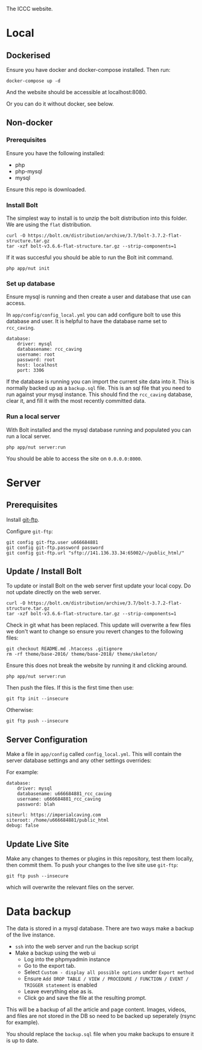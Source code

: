 The ICCC website.

# Local

## Dockerised

Ensure you have docker and docker-compose installed. Then run:

```
docker-compose up -d
```

And the website should be accessible at localhost:8080.

Or you can do it without docker, see below.

## Non-docker

### Prerequisites

Ensure you have the following installed:

- php
- php-mysql
- mysql

Ensure this repo is downloaded.

### Install Bolt

The simplest way to install is to unzip the bolt distribution into this folder. We are using the `flat` distribution.

```
curl -O https://bolt.cm/distribution/archive/3.7/bolt-3.7.2-flat-structure.tar.gz
tar -xzf bolt-v3.6.6-flat-structure.tar.gz --strip-components=1
```

If it was succesful you should be able to run the Bolt init command.

```
php app/nut init
```

### Set up database

Ensure mysql is running and then create a user and database that use can access.

In `app/config/config_local.yml` you can add configure bolt to use this database and user. It is helpful to have the database name set to `rcc_caving`.

```
database:
    driver: mysql
    databasename: rcc_caving
    username: root
    password: root
    host: localhost
    port: 3306
```

If the database is running you can import the current site data into it. This is normally backed up as a `backup.sql` file. This is an sql file that you need to run against your mysql instance. This should find the `rcc_caving` database, clear it, and fill it with the most recently committed data.

### Run a local server

With Bolt installed and the mysql database running and populated you can run a local server.

```
php app/nut server:run
```

You should be able to access the site on `0.0.0.0:8000`.

# Server

## Prerequisites

Install [git-ftp](https://github.com/git-ftp/git-ftp).

Configure `git-ftp`:

```
git config git-ftp.user u666684881
git config git-ftp.password password
git config git-ftp.url "sftp://141.136.33.34:65002/~/public_html/"
```

## Update / Install Bolt

To update or install Bolt on the web server first update your local copy. Do not update directly on the web server.

```
curl -O https://bolt.cm/distribution/archive/3.7/bolt-3.7.2-flat-structure.tar.gz
tar -xzf bolt-v3.6.6-flat-structure.tar.gz --strip-components=1
```

Check in git what has been replaced. This update will overwrite a few files we don't want to change so ensure you revert changes to the following files:

```
git checkout README.md .htaccess .gitignore
rm -rf theme/base-2016/ theme/base-2018/ theme/skeleton/
```

Ensure this does not break the website by running it and clicking around.

```
php app/nut server:run
```

Then push the files. If this is the first time then use:

```
git ftp init --insecure
```

Otherwise:

```
git ftp push --insecure

```

## Server Configuration

Make a file in `app/config` called `config_local.yml`. This will contain the server database settings and any other settings overrides:

For example:

```
database:
    driver: mysql
    databasename: u666684881_rcc_caving
    username: u666684881_rcc_caving
    password: blah

siteurl: https://imperialcaving.com
siteroot: /home/u666684881/public_html
debug: false
```

## Update Live Site

Make any changes to themes or plugins in this repository, test them locally, then commit them. To push your changes to the live site use `git-ftp`:

```
git ftp push --insecure
```

which will overwrite the relevant files on the server.

# Data backup

The data is stored in a mysql database. There are two ways make a backup of the live instance.

- `ssh` into the web server and run the backup script
- Make a backup using the web ui
  - Log into the phpmyadmin instance
  - Go to the export tab.
  - Select `Custom - display all possible options` under `Export method`
  - Ensure `Add DROP TABLE / VIEW / PROCEDURE / FUNCTION / EVENT / TRIGGER statement` is enabled
  - Leave everything else as is.
  - Click go and save the file at the resulting prompt.

This will be a backup of all the article and page content. Images, videos, and files are not stored in the DB so need to be backed up seperately (rsync for example).

You should replace the `backup.sql` file when you make backups to ensure it is up to date.